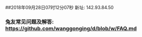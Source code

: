 ##2018年09月28日07时12分07秒 新址: 142.93.84.50
### 兔友常见问题及解答: https://github.com/wanggonging/d/blob/w/FAQ.md
